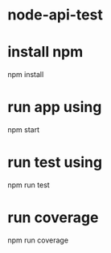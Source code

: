 # node-api-test

# install npm 
npm install

# run app using 
npm start

# run test using
npm run test

# run coverage
npm run coverage

